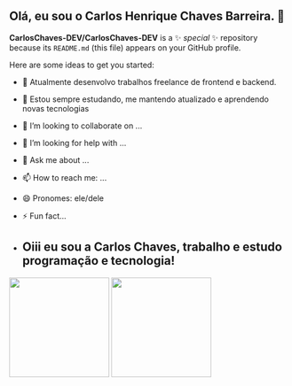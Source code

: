 ## Olá, eu sou o Carlos Henrique Chaves Barreira. 👋

**CarlosChaves-DEV/CarlosChaves-DEV** is a ✨ _special_ ✨ repository because its `README.md` (this file) appears on your GitHub profile.

Here are some ideas to get you started:

- 🔭 Atualmente desenvolvo trabalhos freelance de frontend e backend.
- 🌱 Estou sempre estudando, me mantendo atualizado e aprendendo novas tecnologias
- 👯 I’m looking to collaborate on ...
- 🤔 I’m looking for help with ...
- 💬 Ask me about ...
- 📫 How to reach me: ...
- 😄 Pronomes: ele/dele
- ⚡ Fun fact...

- ## Oiii eu sou a Carlos Chaves, trabalho e estudo programação e tecnologia!

<div>
  <a href=""></a>
  <img height="180em" src="https://github-readme-stats.vercel.app/api?username=CarlosChaves-DEV&show_icons=true&theme=dracula&include_all_commits=true&count_private=true"/>
  <img height="180em" src="https://github-readme-stats.vercel.app/api/top-langs/?username=CarlosChaves-DEV&layout=compact&langs_count=16&theme=dracula"/>
</div>
